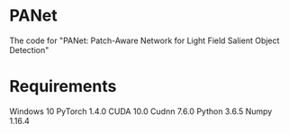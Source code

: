 # PANet
The code for "PANet: Patch-Aware Network for Light Field Salient Object Detection"

# Requirements

Windows 10
PyTorch 1.4.0
CUDA 10.0
Cudnn 7.6.0
Python 3.6.5
Numpy 1.16.4
